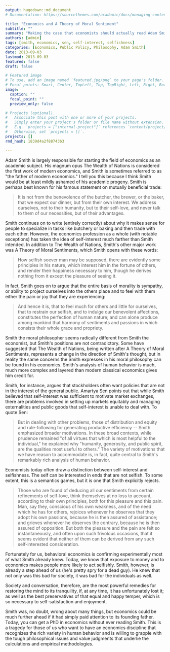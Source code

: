 ```yaml
---
output: hugodown::md_document
# Documentation: https://sourcethemes.com/academic/docs/managing-content/

title: "Economics and A Theory of Moral Sentiment"
subtitle: ""
summary: "Making the case that economists should actually read Adam Smith"
authors: [admin]
tags: [smith, economics, sen, self-interest, selfishness]
categories: [Economics, Public Policy, Philosophy, Adam Smith]
date: 2013-09-03
lastmod: 2013-09-03
featured: false
draft: false

# Featured image
# To use, add an image named `featured.jpg/png` to your page's folder.
# Focal points: Smart, Center, TopLeft, Top, TopRight, Left, Right, BottomLeft, Bottom, BottomRight.
image:
  caption: ""
  focal_point: ""
  preview_only: false

# Projects (optional).
#   Associate this post with one or more of your projects.
#   Simply enter your project's folder or file name without extension.
#   E.g. `projects = ["internal-project"]` references `content/project/deep-learning/index.md`.
#   Otherwise, set `projects = []`.
projects: []
rmd_hash: 1839d4a2f88743b3

---
```


Adam Smith is largely responsible for starting the field of economics as an academic subject. His magnum opus The Wealth of Nations is considered the first work of modern economics, and Smith is sometimes referred to as "the father of modern economics." I tell you this because I think Smith would be at least mildly ashamed of his academic progeny. Smith is perhaps best known for his famous statement on mutually beneficial trade:

> It is not from the benevolence of the butcher, the brewer, or the baker, that we expect our dinner, but from their own interest. We address ourselves, not to their humanity, but to their self-love, and never talk to them of our necessities, but of their advantages.

Smith continues on to write (entirely correctly) about why it makes sense for people to specialize in tasks like butchery or baking and then trade with each other. However, the economics profession as a whole (with notable exceptions) has taken the idea of self-interest much farther than Smith intended. In addition to The Wealth of Nations, Smith's other major work was A Theory of Moral Sentiments, which Smith opens with these words:

> How selfish soever man may be supposed, there are evidently some principles in his nature, which interest him in the fortune of others, and render their happiness necessary to him, though he derives nothing from it except the pleasure of seeing it.

In fact, Smith goes on to argue that the entire basis of morality is sympathy, or ability to project ourselves into the others place and to feel with them either the pain or joy that they are experiencing:

> And hence it is, that to feel much for others and little for ourselves, that to restrain our selfish, and to indulge our benevolent affections, constitutes the perfection of human nature; and can alone produce among mankind that harmony of sentiments and passions in which consists their whole grace and propriety.

Smith the moral philosopher seems radically different from Smith the economist, but Smith's positions are not contradictory. Some have suggested that The Wealth of Nations, being written after A Theory of Moral Sentiments, represents a change in the direction of Smith's thought, but in reality the same concerns the Smith expresses in his moral philosophy can be found in his economics. Smith's analysis of human behavior is much, much more complex and layered than modern classical economics gives him credit for.

Smith, for instance, argues that stockholders often want policies that are not in the interest of the general public. Amartya Sen points out that while Smith believed that self-interest was sufficient to motivate market exchanges, there are problems involved in setting up markets equitably and managing externalities and public goods that self-interest is unable to deal with. To quote Sen:

> But in dealing with other problems, those of distribution and equity and rule-following for generating productive efficiency -- Smith emphasized broader motivations. In these broad contexts, while prudence remained "of all virtues that which is most helpful to the individual," he explained why "humanity, generosity, and public spirit, are the qualities most useful to others." The variety of motivations that we have reason to accommodate is, in fact, quite central to Smith's remarkably rich analysis of human behavior.

Economists today often draw a distinction between self-interest and selfishness. The self can be interested in ends that are not selfish. To some extent, this is a semantics games, but it is one that Smith explicitly rejects.

> Those who are found of deducing all our sentiments from certain refinements of self-love, think themselves at no loss to account, according to their own principles, both for this pleasure and this pain. Man, say they, conscious of his own weakness, and of the need which he has for others, rejoices whenever he observes that they adopt his own passions, because he is then assured of assistance; and grieves whenever he observes the contrary, because he is then assured of opposition. But both the pleasure and the pain are felt so instantaneously, and often upon such frivolous occasions, that it seems evident that neither of them can be derived from any such self-interested consideration.

Fortunately for us, behavioral economics is confirming experimentally most of what Smith already knew. Today, we know that exposure to money and to economics makes people more likely to act selfishly. Smith, however, is already a step ahead of us (he's pretty spry for a dead guy). He knew that not only was this bad for society, it was bad for the individuals as well.

Society and conversation, therefore, are the most powerful remedies for restoring the mind to its tranquility, if, at any time, it has unfortunately lost it; as well as the best preservatives of that equal and happy temper, which is so necessary to self-satisfaction and enjoyment.

Smith was, no doubt, wrong about many things, but economics could be much further ahead if it had simply paid attention to its founding father. Today, you can get a PhD in economics without ever reading Smith. This is a tragedy for those of us who want to have an economics discipline that recognizes the rich variety in human behavior and is willing to grapple with the tough philosophical issues and value judgments that underlie the calculations and empirical methodologies.

